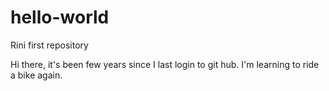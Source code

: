 # hello-world
Rini first repository

Hi there, it's been few years since I last login to git hub.
I'm learning to ride a bike again.
